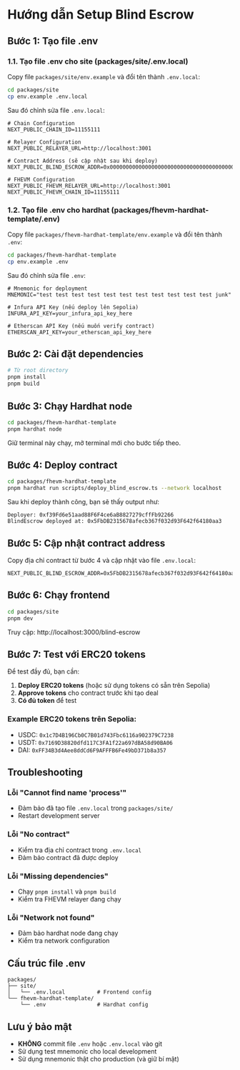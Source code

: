 # Hướng dẫn Setup Blind Escrow

## Bước 1: Tạo file .env

### 1.1. Tạo file .env cho site (packages/site/.env.local)

Copy file `packages/site/env.example` và đổi tên thành `.env.local`:

```bash
cd packages/site
cp env.example .env.local
```

Sau đó chỉnh sửa file `.env.local`:

```env
# Chain Configuration
NEXT_PUBLIC_CHAIN_ID=11155111

# Relayer Configuration  
NEXT_PUBLIC_RELAYER_URL=http://localhost:3001

# Contract Address (sẽ cập nhật sau khi deploy)
NEXT_PUBLIC_BLIND_ESCROW_ADDR=0x0000000000000000000000000000000000000000

# FHEVM Configuration
NEXT_PUBLIC_FHEVM_RELAYER_URL=http://localhost:3001
NEXT_PUBLIC_FHEVM_CHAIN_ID=11155111
```

### 1.2. Tạo file .env cho hardhat (packages/fhevm-hardhat-template/.env)

Copy file `packages/fhevm-hardhat-template/env.example` và đổi tên thành `.env`:

```bash
cd packages/fhevm-hardhat-template
cp env.example .env
```

Sau đó chỉnh sửa file `.env`:

```env
# Mnemonic for deployment
MNEMONIC="test test test test test test test test test test test junk"

# Infura API Key (nếu deploy lên Sepolia)
INFURA_API_KEY=your_infura_api_key_here

# Etherscan API Key (nếu muốn verify contract)
ETHERSCAN_API_KEY=your_etherscan_api_key_here
```

## Bước 2: Cài đặt dependencies

```bash
# Từ root directory
pnpm install
pnpm build
```

## Bước 3: Chạy Hardhat node

```bash
cd packages/fhevm-hardhat-template
pnpm hardhat node
```

Giữ terminal này chạy, mở terminal mới cho bước tiếp theo.

## Bước 4: Deploy contract

```bash
cd packages/fhevm-hardhat-template
pnpm hardhat run scripts/deploy_blind_escrow.ts --network localhost
```

Sau khi deploy thành công, bạn sẽ thấy output như:
```
Deployer: 0xf39Fd6e51aad88F6F4ce6aB8827279cffFb92266
BlindEscrow deployed at: 0x5FbDB2315678afecb367f032d93F642f64180aa3
```

## Bước 5: Cập nhật contract address

Copy địa chỉ contract từ bước 4 và cập nhật vào file `.env.local`:

```env
NEXT_PUBLIC_BLIND_ESCROW_ADDR=0x5FbDB2315678afecb367f032d93F642f64180aa3
```

## Bước 6: Chạy frontend

```bash
cd packages/site
pnpm dev
```

Truy cập: http://localhost:3000/blind-escrow

## Bước 7: Test với ERC20 tokens

Để test đầy đủ, bạn cần:

1. **Deploy ERC20 tokens** (hoặc sử dụng tokens có sẵn trên Sepolia)
2. **Approve tokens** cho contract trước khi tạo deal
3. **Có đủ token** để test

### Example ERC20 tokens trên Sepolia:
- USDC: `0x1c7D4B196Cb0C7B01d743Fbc6116a902379C7238`
- USDT: `0x7169D38820dfd117C3FA1f22a697dBA58d90BA06`
- DAI: `0xFF34B3d4Aee8ddCd6F9AFFFB6Fe49bD371b8a357`

## Troubleshooting

### Lỗi "Cannot find name 'process'"
- Đảm bảo đã tạo file `.env.local` trong `packages/site/`
- Restart development server

### Lỗi "No contract"
- Kiểm tra địa chỉ contract trong `.env.local`
- Đảm bảo contract đã được deploy

### Lỗi "Missing dependencies"
- Chạy `pnpm install` và `pnpm build`
- Kiểm tra FHEVM relayer đang chạy

### Lỗi "Network not found"
- Đảm bảo hardhat node đang chạy
- Kiểm tra network configuration

## Cấu trúc file .env

```
packages/
├── site/
│   └── .env.local          # Frontend config
└── fhevm-hardhat-template/
    └── .env                # Hardhat config
```

## Lưu ý bảo mật

- **KHÔNG** commit file `.env` hoặc `.env.local` vào git
- Sử dụng test mnemonic cho local development
- Sử dụng mnemonic thật cho production (và giữ bí mật)

